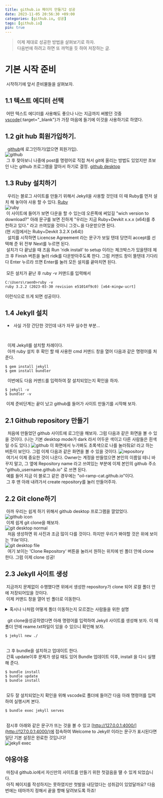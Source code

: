 ```yaml
---
title: github.io 페이지 만들기2 성공
date: 2023-11-05 20:56:30 +09:00
categories: [github.io, 성공]
tags: [github.io]
pin: true
---
```


>이제 제대로 성공한 방법을 살펴보기로 하자.<br/>
>다음번에 하려고 하면 또 까먹을 듯 하여 저장하는 글.

# 기본 시작 준비
&nbsp;시작하기에 앞서 준비물들을 살펴보자.<br/>
## 1.1 텍스트 에디터 선택
&nbsp;어떤 텍스트 에디터를 사용해도 좋으나 나는 지금까지 써봤던 것중 [vscode](https://code.visualstudio.com/){:target="_blank"}가 가장 마음에 들기에 이것을 사용하기로 하였다.<br/>
## 1.2 git hub 회원가입하기.
&nbsp; [github](https://github.com/)에 로그인하기(없으면 회원가입).<br/>
![github](https://github.com/oil-ramp-cat/oil-ramp-cat.github.io/assets/103806022/a2420216-1de8-4c0a-a917-0245e4868803)
<br/>&nbsp;그 후 찾아보니 나중에 post를 명령어로 직접 쳐서 git에 올리는 방법도 있었지만 초보인 나는 github 프로그램을 깔아서 하기로 결정.
[github desktop](https://desktop.github.com/)
## 1.3 Ruby 설치하기
&nbsp; 우리는 블로그 사이트를 만들기 위해서 Jekyll을 사용할 것인데 이 때 Ruby를 먼저 설치 해 놓아야 사용 할 수 있다. [Ruby](https://rubyinstaller.org/downloads/)<br/>
![ruby](https://github.com/oil-ramp-cat/oil-ramp-cat.github.io/assets/103806022/3e8c6df7-8c9c-4c16-b6be-a10d50755a57)<br/>
&nbsp;이 사이트에 들어가 보면 다운을 할 수 있는데 오른쪽에 써있길 "wich version to download?" 아래 문구를 보면 진하게 "우리는 지금 Ruby+Devkit x.x.x (x64)를 추천하고 있다." 라고 쓰여있을 것이니 그것ㄴ을 다운받으면 된다. <br/>
(현 시점에서는  Ruby+Devkit 3.2.X (x64))<br/>
&nbsp; 설치를 시작하면 Licencse Agreement 라는 문구가 보일 텐데 당연히 accept를 선택해 준 뒤 전부 Next를 누르면 된다.<br/>
&nbsp;설치가 다 끝났을 때 즈음 Run 'ridk install' to setup 이라는 체크박스가 있을텐데 체크 후 Finish 버튼을 눌러 ridk를 다운받아주도록 한다. 그럼 커맨드 창이 뜰텐데 기다리다 Enter 누르라 뜨면 Enter를 눌러 모든 설치를 끝마치면 된다.<br/>
<br/>
&nbsp;모든 설치가 끝난 후 ruby -v 커맨드를 입력해서 
```shell
C:\Users\raen0>ruby -v
ruby 3.2.2 (2023-03-30 revision e51014f9c0) [x64-mingw-ucrt]
```
이런식으로 뜨게 되면 성공이다.

## 1.4 Jekyll 설치
* &nbsp;사실 가장 간단한 것인데 내가 자꾸 실수한 부분...
<br/>

&nbsp; 이제 Jekyll를 설치할 차례이다.<br/>
&nbsp; 아까 ruby 설치 후 확인 할 때 사용한 cmd 커맨드 창을 열어 다음과 같은 명령어를 처준다.
```shell
$ gem install jekyll
$ gem install bundler
```
&nbsp; 이번에도 다음 커맨드를 입력하여 잘 설치되었는지 확인을 하자.
```shell
$ jekyll -v
$ bundler -v
```
&nbsp;이제 준비단계는 끝이 났고 github를 들어가 사이트 만들기를 시작해 보자.

## 2.1 Github repository 만들기
&nbsp; 처음에 만들었던 github 사이트에 로그인을 해보자. 그럼 다음과 같은 화면을 볼 수 있을 것이다. (나는 기본 desktop mode가 dark 라서 어두운 색이고 다른 사람들은 흰색일 수도 있다.)
![github](https://github.com/oil-ramp-cat/oil-ramp-cat.github.io/assets/103806022/a2420216-1de8-4c0a-a917-0245e4868803)
이 화면에서 누가봐도 초록색으로 나를 눌러줘요! 라고 하는 버튼이 보인다. 그럼 이제 다음과 같은 화면을 볼 수 있을 것이다.
![repository](https://github.com/oil-ramp-cat/oil-ramp-cat.github.io/assets/103806022/f492a4fc-a4aa-4bc1-9292-a26df57d6d88) <br/>
&nbsp;여기서 이제 중요한 것이 나온다. Owner는 계정을 만들었으면 본인의 이름일 테니 바꾸지 말고, 그 옆에 Repository name 라고 쓰여있는 부분에 이제 본인의 github 주소 "github_username.github.io" 로 쓰면 된다. <br/>&nbsp;예를 들어 지금 이 블로그 같은 경우에는 "oil-ramp-cat.github.io"이다.<br/>
&nbsp;그 후 맨 아래 내려가서 create repository를 눌러 만들어주자.
## 2.2 Git clone하기
&nbsp;아까 우리는 쉽게 하기 위해서 github desktop 프로그램을 깔았었다.<br/>
![github icon](https://github.com/oil-ramp-cat/oil-ramp-cat.github.io/assets/103806022/e2cd7552-81de-45e6-9cc7-f0cbad8867e3)<br/>
&nbsp;이제 쉽게 git clone을 해보자.<br/>
![git desktop normal](https://github.com/oil-ramp-cat/oil-ramp-cat.github.io/assets/103806022/01c8338c-031c-464a-a767-e16c918e612e)<br/>
&nbsp; 처음 생성하면 위 사진과 조금 많이 다를 것이다. 하지만 우리가 봐야할 것은 위에 보이는 'File'이다.<br/>
![git desktop file](https://github.com/oil-ramp-cat/oil-ramp-cat.github.io/assets/103806022/93149249-b9cd-4f54-99c8-802eaa5f0350)
<br/>
&nbsp; 여기 보이는 'Clone Repository' 버튼을 눌러서 원하는 위치에 빈 폴더 안에 clone 한다. 그럼 이제 clone 성공!

## 2.3 Jekyll 사이트 생성
&nbsp;지금까지 문제없이 수행했다면 위에서 생성한 repository가 clone 되어 로컬 폴더 안에 저장되어있을 것이다. <br/>
&nbsp;이제 커맨드 창을 열어 빈 폴더로 이동한다.<br/>
<details>
  <summary>혹시나 나처럼 어떻게 폴더 이동하는지 모르겠는 사람들을 위한 설명</summary><br/>
  &nbsp;일단은 cmd 기준이다.<br/><br/>
  &nbsp;나 같은 경우에는 로컬 폴더를 D폴더에 저장하였는데 cmd로는 C폴더로 열려 어떻게 하는지 찾아보다 알게 되었다.<br/>

  ```shell
  $ C:\Users\raen0>
  ```
  <br/>
  &nbsp;일단 키게되면 C폴더에 있게 된다. 이 때<br/>

  ```shell
  $ D:
  ``` 
  
  <br/>
  이라는 명령어만을 사용하여 바로 D 폴더로 옮길 수 있고 cd "주소"를 입력해 가려던 로컬 폴더로 이동할 수 있다.
</details>
<br/>
&nbsp; git clone을성공하였다면 아래 명령어를 입력하여 Jekyll 사이트를 생성해 보자. 이 때 폴더 안에 reame.txt파일이 있을 수 있으니 확인해 보자.<br/>

```shell
$ jekyll new ./
```
<br/>
&nbsp;그 후 bundle을 설치하고 업데이트 한다.<br/>&nbsp;간혹 update이후 문제가 생길 때도 있어 Bundle 업데이트 이후, install 을 다시 실행해 준다.<br/>

```shell
$ bundle install
$ bundle update
$ bundle install
```
<br/>
&nbsp;모두 잘 설치되었는지 확인을 위해 vscode로 폴더에 들어간 다음 아래 명령어를 입력하여 실행시켜 본다.<br/>

```shell
$ bundle exec jekyll serves
```

<br/>&nbsp;잠시후 아래와 같은 문구가 뜨는 것을 볼 수 있고 [http://127.0.0.1:4000/](http://127.0.0.1:4000/)에 접속하여 Welcome to Jekyll! 이라는 문구가 표시된다면 일단 기본 설정은 완료한 것입니다!<br/>
![jekyll exec](https://github.com/oil-ramp-cat/oil-ramp-cat.github.io/assets/103806022/0bc96b8b-7429-463b-8ce9-2404d40b1f8d)

## 야옹야옹
&nbsp;마침내 github.io에서 자신만의 사이트를 만들기 위한 첫걸음을 떌 수 있게 되었습니다.<br/>
&nbsp;아직 페이지를 작성하지는 못하였지만 첫발을 내딛었다는 성취감이 있었달까요? 다음번에는 테마까지 정해서 끝을 향해 달려보도록 하죠!